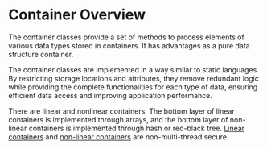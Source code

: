# Container Overview

The container classes provide a set of methods to process elements of various data types stored in containers. It has advantages as a pure data structure container.

The container classes are implemented in a way similar to static languages. By restricting storage locations and attributes, they remove redundant logic while providing the complete functionalities for each type of data, ensuring efficient data access and improving application performance.

There are linear and nonlinear containers, The bottom layer of linear containers is implemented through arrays, and the bottom layer of non-linear containers is implemented through hash or red-black tree. [Linear containers](linear-container.md) and [non-linear containers](nonlinear-container.md) are non-multi-thread secure.
